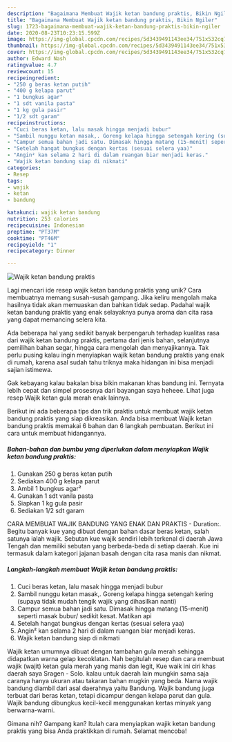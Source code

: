 ```yaml
---
description: "Bagaimana Membuat Wajik ketan bandung praktis, Bikin Ngiler"
title: "Bagaimana Membuat Wajik ketan bandung praktis, Bikin Ngiler"
slug: 1723-bagaimana-membuat-wajik-ketan-bandung-praktis-bikin-ngiler
date: 2020-08-23T10:23:15.599Z
image: https://img-global.cpcdn.com/recipes/5d3439491143ee34/751x532cq70/wajik-ketan-bandung-praktis-foto-resep-utama.jpg
thumbnail: https://img-global.cpcdn.com/recipes/5d3439491143ee34/751x532cq70/wajik-ketan-bandung-praktis-foto-resep-utama.jpg
cover: https://img-global.cpcdn.com/recipes/5d3439491143ee34/751x532cq70/wajik-ketan-bandung-praktis-foto-resep-utama.jpg
author: Edward Nash
ratingvalue: 4.7
reviewcount: 15
recipeingredient:
- "250 g beras ketan putih"
- "400 g kelapa parut"
- "1 bungkus agar"
- "1 sdt vanila pasta"
- "1 kg gula pasir"
- "1/2 sdt garam"
recipeinstructions:
- "Cuci beras ketan, lalu masak hingga menjadi bubur"
- "Sambil nunggu ketan masak,. Goreng kelapa hingga setengah kering (supaya tidak mudah tengik wajik yang dihasilkan nanti)"
- "Campur semua bahan jadi satu. Dimasak hingga matang (15-menit) seperti masak bubur/ sedikit kesat. Matikan api"
- "Setelah hangat bungkus dengan kertas (sesuai selera yaa)"
- "Angin² kan selama 2 hari di dalam ruangan biar menjadi keras."
- "Wajik ketan bandung siap di nikmati"
categories:
- Resep
tags:
- wajik
- ketan
- bandung

katakunci: wajik ketan bandung 
nutrition: 253 calories
recipecuisine: Indonesian
preptime: "PT37M"
cooktime: "PT46M"
recipeyield: "1"
recipecategory: Dinner

---
```



![Wajik ketan bandung praktis](https://img-global.cpcdn.com/recipes/5d3439491143ee34/751x532cq70/wajik-ketan-bandung-praktis-foto-resep-utama.jpg)

Lagi mencari ide resep wajik ketan bandung praktis yang unik? Cara membuatnya memang susah-susah gampang. Jika keliru mengolah maka hasilnya tidak akan memuaskan dan bahkan tidak sedap. Padahal wajik ketan bandung praktis yang enak selayaknya punya aroma dan cita rasa yang dapat memancing selera kita.

Ada beberapa hal yang sedikit banyak berpengaruh terhadap kualitas rasa dari wajik ketan bandung praktis, pertama dari jenis bahan, selanjutnya pemilihan bahan segar, hingga cara mengolah dan menyajikannya. Tak perlu pusing kalau ingin menyiapkan wajik ketan bandung praktis yang enak di rumah, karena asal sudah tahu triknya maka hidangan ini bisa menjadi sajian istimewa.

Gak kebayang kalau bakalan bisa bikin makanan khas bandung ini. Ternyata lebih cepat dan simpel prosesnya dari bayangan saya heheee. Lihat juga resep Wajik ketan gula merah enak lainnya.


Berikut ini ada beberapa tips dan trik praktis untuk membuat wajik ketan bandung praktis yang siap dikreasikan. Anda bisa membuat Wajik ketan bandung praktis memakai 6 bahan dan 6 langkah pembuatan. Berikut ini cara untuk membuat hidangannya.

<!--inarticleads1-->

##### Bahan-bahan dan bumbu yang diperlukan dalam menyiapkan Wajik ketan bandung praktis:

1. Gunakan 250 g beras ketan putih
1. Sediakan 400 g kelapa parut
1. Ambil 1 bungkus agar²
1. Gunakan 1 sdt vanila pasta
1. Siapkan 1 kg gula pasir
1. Sediakan 1/2 sdt garam


CARA MEMBUAT WAJIK BANDUNG YANG ENAK DAN PRAKTIS - Duration:. Begitu banyak kue yang dibuat dengan bahan dasar beras ketan, salah satunya ialah wajik. Sebutan kue wajik sendiri lebih terkenal di daerah Jawa Tengah dan memiliki sebutan yang berbeda-beda di setiap daerah. Kue ini termasuk dalam kategori jajanan basah dengan cita rasa manis dan nikmat. 

<!--inarticleads2-->

##### Langkah-langkah membuat Wajik ketan bandung praktis:

1. Cuci beras ketan, lalu masak hingga menjadi bubur
1. Sambil nunggu ketan masak,. Goreng kelapa hingga setengah kering (supaya tidak mudah tengik wajik yang dihasilkan nanti)
1. Campur semua bahan jadi satu. Dimasak hingga matang (15-menit) seperti masak bubur/ sedikit kesat. Matikan api
1. Setelah hangat bungkus dengan kertas (sesuai selera yaa)
1. Angin² kan selama 2 hari di dalam ruangan biar menjadi keras.
1. Wajik ketan bandung siap di nikmati


Wajik ketan umumnya dibuat dengan tambahan gula merah sehingga didapatkan warna gelap kecoklatan. Nah begitulah resep dan cara membuat wajik (wajit) ketan gula merah yang manis dan legit, Kue waik ini ciri khas daerah saya Sragen - Solo. kalau untuk daerah lain mungkin sama saja caranya hanya ukuran atau takaran bahan mugkin yang beda. Nama wajik bandung diambil dari asal daerahnya yaitu Bandung. Wajik bandung juga terbuat dari beras ketan, tetapi dicampur dengan kelapa parut dan gula. Wajik bandung dibungkus kecil-kecil menggunakan kertas minyak yang berwarna-warni. 

Gimana nih? Gampang kan? Itulah cara menyiapkan wajik ketan bandung praktis yang bisa Anda praktikkan di rumah. Selamat mencoba!
